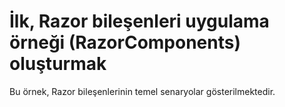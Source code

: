 # <a name="build-your-first-razor-components-app-sample-razorcomponents"></a>İlk, Razor bileşenleri uygulama örneği (RazorComponents) oluşturmak

Bu örnek, Razor bileşenlerinin temel senaryolar gösterilmektedir.
